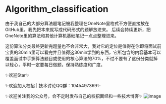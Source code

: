 # Algorithm_classification

由于我自己的大部分算法题笔记被我整理在OneNote里格式不方便直接放在GitHub里，我先把本来就写成代码形式的题解放进来。 
后续会持续更新，把OneNote里的算法和其他计算机基础笔记一点点整理进来。

这份算法分类最终更新完题量也不会非常大，我对它的定位是值得在你即将面试前宝贵的30min里可以看完并且值得这30min学到的东西，它所包含的内容基本可以覆盖面试中手撕算法题目或使用的核心算法的70%，不过不要有了这份分类就掉以轻心，平时一定要每日做题，保持熟练度和广度。

:sparkles:欢迎Star:sparkles: 

:sparkles:欢迎加入校招 | 技术讨论QQ群：1045497369:sparkles: 

:sparkles:欢迎关注我的公众号，会不定时发布自己的校招面经和一些技术博客:sparkles: 
![image](https://github.com/realnumber666/Algorithm_classification/blob/master/image/wechat1.png)

